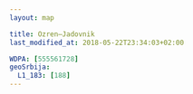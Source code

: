 ```yaml
---
layout: map

title: Ozren–Jadovnik
last_modified_at: 2018-05-22T23:34:03+02:00

WDPA: [555561728]
geoSrbija:
  L1_183: [188]
---
```

